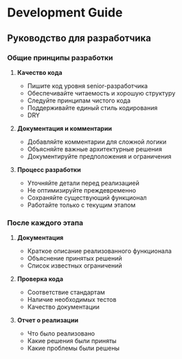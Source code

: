 # Development Guide

## Руководство для разработчика

### Общие принципы разработки
1. **Качество кода**
   - Пишите код уровня senior-разработчика
   - Обеспечивайте читаемость и хорошую структуру
   - Следуйте принципам чистого кода
   - Поддерживайте единый стиль кодирования
   - DRY

2. **Документация и комментарии**
   - Добавляйте комментарии для сложной логики
   - Объясняйте важные архитектурные решения
   - Документируйте предположения и ограничения

3. **Процесс разработки**
   - Уточняйте детали перед реализацией
   - Не оптимизируйте преждевременно
   - Сохраняйте существующий функционал
   - Работайте только с текущим этапом

### После каждого этапа
1. **Документация**
   - Краткое описание реализованного функционала
   - Объяснение принятых решений
   - Список известных ограничений

2. **Проверка кода**
   - Соответствие стандартам
   - Наличие необходимых тестов
   - Качество документации

3. **Отчет о реализации**
   - Что было реализовано
   - Какие решения были приняты
   - Какие проблемы были решены

